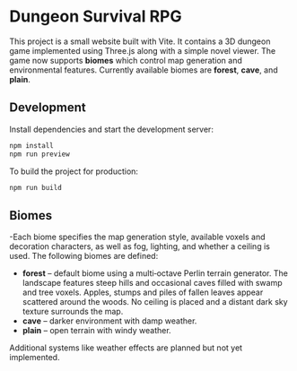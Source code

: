 # Dungeon Survival RPG

This project is a small website built with Vite. It contains a 3D dungeon game implemented using Three.js along with a simple novel viewer.
The game now supports **biomes** which control map generation and environmental
features. Currently available biomes are **forest**, **cave**, and **plain**.

## Development

Install dependencies and start the development server:

```bash
npm install
npm run preview
```

To build the project for production:

```bash
npm run build
```

## Biomes

-Each biome specifies the map generation style, available voxels and decoration
characters, as well as fog, lighting, and whether a ceiling is used. The
following biomes are defined:

- **forest** – default biome using a multi‑octave Perlin terrain generator. The
  landscape features steep hills and occasional caves filled with swamp and tree
  voxels. Apples, stumps and piles of fallen leaves appear scattered around the
  woods. No ceiling is placed and a distant dark sky texture surrounds the map.
- **cave** – darker environment with damp weather.
- **plain** – open terrain with windy weather.

Additional systems like weather effects are planned but not yet implemented.

